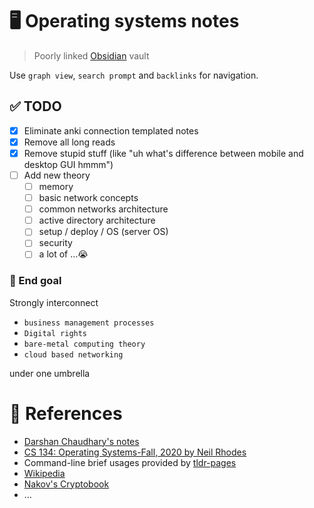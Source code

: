 # 🖥️ Operating systems notes

> Poorly linked [Obsidian](https://www.obsidian.net/) vault

Use `graph view`, `search prompt` and `backlinks` for navigation. 

## ✅ TODO
- [x] Eliminate anki connection templated notes
- [x] Remove all long reads
- [x] Remove stupid stuff (like "uh what's difference between mobile and desktop GUI hmmm")
- [ ] Add new theory
	- [ ] memory
	- [ ] basic network concepts
	- [ ] common networks architecture
	- [ ] active directory architecture
	- [ ] setup / deploy / OS (server OS)
	- [ ] security
	- [ ] a lot of …😭
### 🎯 End goal
Strongly interconnect 
- `business management processes`
- `Digital rights`
- `bare-metal computing theory` 
- `cloud based networking` 

under one umbrella

# 🔖 References
- [Darshan Chaudhary's notes](https://github.com/darshanime/notes)
- [CS 134: Operating Systems-Fall, 2020 by Neil Rhodes](https://youtube.com/playlist?list=PL2Yggtk_pK6-R9ehjj0AoTnWrNOLChuld)
- Command-line brief usages provided by [tldr-pages](https://github.com/tldr-pages/tldr)
- [Wikipedia](https://en.wikipedia.org)
- [Nakov's Cryptobook](https://cryptobook.nakov.com)
- …
